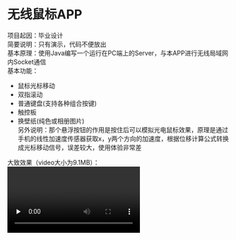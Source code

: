 # 无线鼠标APP
项目起因：毕业设计</br>
简要说明：只有演示，代码不便放出</br>
基本原理：使用Java编写一个运行在PC端上的Server，与本APP进行无线局域网内Socket通信</br>
基本功能：</br>
* 鼠标光标移动</br>
* 双指滚动</br>
* 普通键盘(支持各种组合按键)</br>
* 触控板</br>
* 换壁纸(纯色或相册图片)</br>
另外说明：那个悬浮按钮的作用是按住后可以模拟光电鼠标效果，原理是通过手机的线性加速度传感器获取x，y两个方向的加速度，根据位移计算公式转换成光标移动信号，误差较大，使用体验非常差</br>

大致效果（video大小为9.1MB）：</br>
<video id="video" controls="" preload="none">
    <source id="mp4" src="https://github.com/ChouBaoDxs/MyResources/blob/master/video/showWiFiMouse.mp4" type="video/mp4">
</video>
